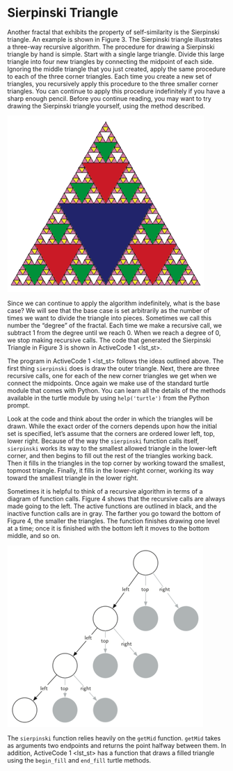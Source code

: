 Sierpinski Triangle
===================

Another fractal that exhibits the property of self-similarity is the
Sierpinski triangle. An example is shown in
Figure 3. The Sierpinski triangle illustrates a
three-way recursive algorithm. The procedure for drawing a Sierpinski
triangle by hand is simple. Start with a single large triangle. Divide
this large triangle into four new triangles by connecting the midpoint
of each side. Ignoring the middle triangle that you just created, apply
the same procedure to each of the three corner triangles. Each time you
create a new set of triangles, you recursively apply this procedure to
the three smaller corner triangles. You can continue to apply this
procedure indefinitely if you have a sharp enough pencil. Before you
continue reading, you may want to try drawing the Sierpinski triangle
yourself, using the method described.

![Figure 3: The Sierpinski Triangle](Figures/sierpinski.png)

Since we can continue to apply the algorithm indefinitely, what is the
base case? We will see that the base case is set arbitrarily as the
number of times we want to divide the triangle into pieces. Sometimes we
call this number the “degree” of the fractal. Each time we make a
recursive call, we subtract 1 from the degree until we reach 0. When we
reach a degree of 0, we stop making recursive calls. The code that
generated the Sierpinski Triangle in Figure 3 is
shown in ActiveCode 1 &lt;lst\_st&gt;.

The program in ActiveCode 1 &lt;lst\_st&gt; follows the ideas outlined
above. The first thing `sierpinski` does is draw the outer triangle.
Next, there are three recursive calls, one for each of the new corner
triangles we get when we connect the midpoints. Once again we make use
of the standard turtle module that comes with Python. You can learn all
the details of the methods available in the turtle module by using
`help('turtle')` from the Python prompt.

Look at the code and think about the order in which the triangles will
be drawn. While the exact order of the corners depends upon how the
initial set is specified, let’s assume that the corners are ordered
lower left, top, lower right. Because of the way the `sierpinski`
function calls itself, `sierpinski` works its way to the smallest
allowed triangle in the lower-left corner, and then begins to fill out
the rest of the triangles working back. Then it fills in the triangles
in the top corner by working toward the smallest, topmost triangle.
Finally, it fills in the lower-right corner, working its way toward the
smallest triangle in the lower right.

Sometimes it is helpful to think of a recursive algorithm in terms of a
diagram of function calls. Figure 4 shows that
the recursive calls are always made going to the left. The active
functions are outlined in black, and the inactive function calls are in
gray. The farther you go toward the bottom of
Figure 4, the smaller the triangles. The
function finishes drawing one level at a time; once it is finished with
the bottom left it moves to the bottom middle, and so on.

![Figure 4: Building a Sierpinski Triangle](Figures/stCallTree.png)

The `sierpinski` function relies heavily on the `getMid` function.
`getMid` takes as arguments two endpoints and returns the point halfway
between them. In addition, ActiveCode 1 &lt;lst\_st&gt; has a function
that draws a filled triangle using the `begin_fill` and `end_fill`
turtle methods.
